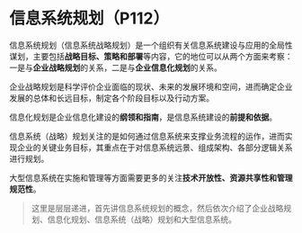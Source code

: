 # 信息系统规划（P112）

信息系统规划（信息系统战略规划）是一个组织有关信息系统建设与应用的全局性谋划，主要包括**战略目标、策略和部署**等内容，它的地位可以从两个方面来考察：一是与**企业战略规划**的关系，二是与**企业信息化规划**的关系。

 企业战略规划是科学评价企业面临的现状、未来的发展环境和空间，进而确定企业发展的总体和长远目标，制定各个阶段目标以及行动方案。

信息化规划是企业信息化建设的**纲领和指南**，是信息系统建设的**前提和依据**。

信息系统（战略）规划关注的是如何通过信息系统来支撑业务流程的运作，进而实现企业的关键业务目标，其重点在于对信息系统远景、组成架构、各部分逻辑关系进行规划。

大型信息系统在实施和管理等方面需要更多的关注**技术开放性、资源共享性和管理规范性**。

> 这里是层层递进，首先讲信息系统规划的概念，然后依次介绍了企业战略规划、信息化规划、信息系统（战略）规划和大型信息系统。